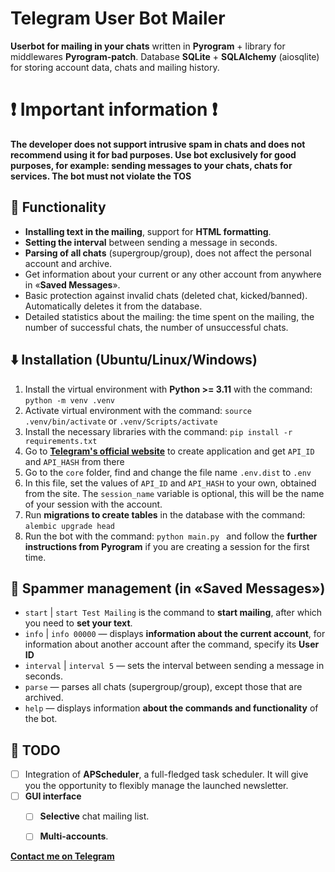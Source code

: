# Telegram User Bot Mailer 
**Userbot for mailing in your chats** written in **Pyrogram** + library for middlewares **Pyrogram-patch**.
Database **SQLite** + **SQLAlchemy** (aiosqlite) for storing account data, chats and mailing history.

# ❗️ Important information ❗️
**The developer does not support intrusive spam in chats and does not recommend using it for bad purposes.
Use bot exclusively for good purposes, for example: sending messages to your chats, chats for services.
The bot must not violate the TOS**

## 🔎 Functionality
+ **Installing text in the mailing**, support for **HTML formatting**.
+ **Setting the interval** between sending a message in seconds.
+ **Parsing of all chats** (supergroup/group), does not affect the personal account and archive.
+ Get information about your current or any other account from anywhere in «**Saved Messages**».
+ Basic protection against invalid chats (deleted chat, kicked/banned). Automatically deletes it from the database.
+ Detailed statistics about the mailing: the time spent on the mailing, the number of successful chats, the number of unsuccessful chats.

## ⬇️ Installation (Ubuntu/Linux/Windows)
1. Install the virtual environment with **Python >= 3.11** with the command: `python -m venv .venv`
2. Activate virtual environment with the command: `source .venv/bin/activate` or `.venv/Scripts/activate`
3. Install the necessary libraries with the command: `pip install -r requirements.txt `
4. Go to **[Telegram's official website](https://my.telegram.org/apps )** to create application and get `API_ID` and `API_HASH` from there
5. Go to the `core` folder, find and change the file name `.env.dist` to `.env`
6. In this file, set the values of `API_ID` and `API_HASH` to your own, obtained from the site. The `session_name` variable is optional, this will be the name of your session with the account.
7. Run **migrations to create tables** in the database with the command: `alembic upgrade head`
8. Run the bot with the command: `python main.py ` and follow the **further instructions from Pyrogram** if you are creating a session for the first time.

## 📝 Spammer management (in «Saved Messages»)
+ `start` | `start Test Mailing` is the command to **start mailing**, after which you need to **set your text**.
+ `info` | `info 00000` — displays **information about the current account**, for information about another account after the command, specify its **User ID**
+ `interval` | `interval 5` — sets the interval between sending a message in seconds.
+ `parse` — parses all chats (supergroup/group), except those that are archived.
+ `help` — displays information **about the commands and functionality** of the bot.

## 📌 TODO
+ [ ] Integration of **APScheduler**, a full-fledged task scheduler. It will give you the opportunity to flexibly manage the launched newsletter.
+ [ ] **GUI interface**
  + [ ] **Selective** chat mailing list.
  + [ ] **Multi-accounts**.


**[Contact me on Telegram](https://t.me/kesevone )**